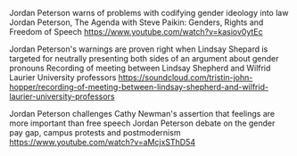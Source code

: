 Jordan Peterson warns of problems with codifying gender ideology into law
Jordan Peterson, The Agenda with Steve Paikin: Genders, Rights and Freedom of Speech
https://www.youtube.com/watch?v=kasiov0ytEc

Jordan Peterson's warnings are proven right when Lindsay Shepard is targeted for neutrally presenting both sides of an argument about gender pronouns
Recording of meeting between Lindsay Shepherd and Wilfrid Laurier University professors
https://soundcloud.com/tristin-john-hopper/recording-of-meeting-between-lindsay-shepherd-and-wilfrid-laurier-university-professors

Jordan Peterson challenges Cathy Newman's assertion that feelings are more important than free speech
Jordan Peterson debate on the gender pay gap, campus protests and postmodernism
https://www.youtube.com/watch?v=aMcjxSThD54

